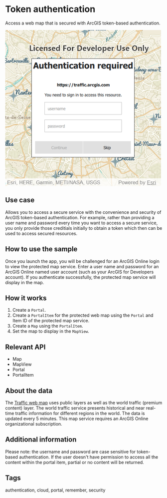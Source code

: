 # Token authentication

Access a web map that is secured with ArcGIS token-based authentication.

![](screenshot.png)

## Use case

Allows you to access a secure service with the convenience and security of ArcGIS token-based authentication. For example, rather than providing a user name and password every time you want to access a secure service, you only provide those creditials initially to obtain a token which then can be used to access secured resources.

## How to use the sample

Once you launch the app, you will be challenged for an ArcGIS Online login to view the protected map service. Enter a user name and password for an ArcGIS Online named user account (such as your ArcGIS for Developers account). If you authenticate successfully, the protected map service will display in the map.

## How it works

1. Create a `Portal`.
2. Create a `PortalItem` for the protected web map using the `Portal` and Item ID of the protected map service.
3. Create a `Map` using the `PortalItem`.
4. Set the map to display in the `MapView`.

## Relevant API

* Map
* MapView
* Portal
* PortalItem

## About the data

The [Traffic web map](https://arcgisruntime.maps.arcgis.com/home/item.html?id=e5039444ef3c48b8a8fdc9227f9be7c1) uses public layers as well as the world traffic (premium content) layer. The world traffic service presents historical and near real-time traffic information for different regions in the world. The data is updated every 5 minutes. This map service requires an ArcGIS Online organizational subscription.

## Additional information

Please note: the username and password are case sensitive for token-based authentication. If the user doesn't have permission to access all the content within the portal item, partial or no content will be returned.

## Tags

authentication, cloud, portal, remember, security
